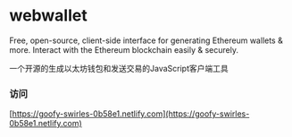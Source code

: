 # webwallet
Free, open-source, client-side interface for generating Ethereum wallets &amp; more. Interact with the Ethereum blockchain easily &amp; securely. 

一个开源的生成以太坊钱包和发送交易的JavaScript客户端工具

### 访问
[https://goofy-swirles-0b58e1.netlify.com](https://goofy-swirles-0b58e1.netlify.com)
